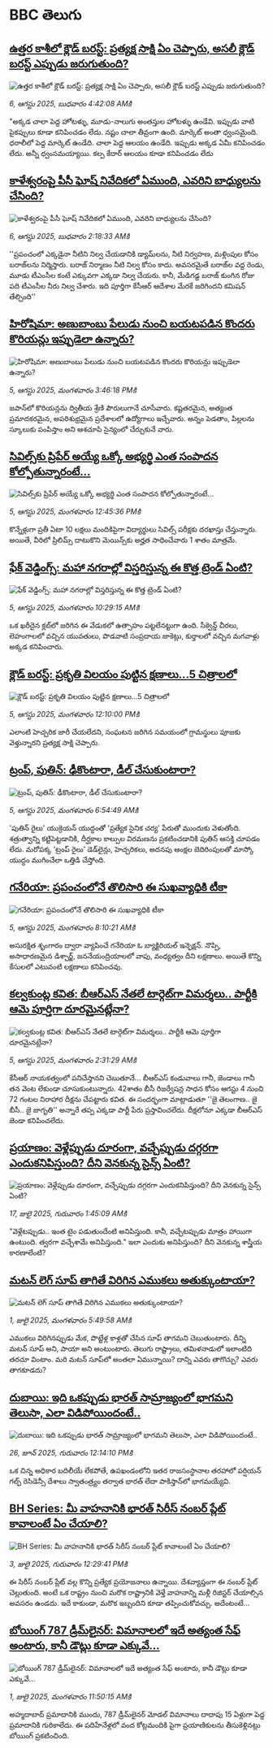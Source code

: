 # BBC తెలుగు## [ఉత్తర కాశీలో క్లౌడ్‌ బరస్ట్:  ప్రత్యక్ష సాక్షి ఏం చెప్పారు, అసలీ క్లౌడ్‌ బరస్ట్ ఎప్పుడు జరుగుతుంది? ](https://www.bbc.com/telugu/articles/cy8jq472ldzo?at_medium=RSS&at_campaign=rss?at_campaign=githubrss)![ఉత్తర కాశీలో క్లౌడ్‌ బరస్ట్:  ప్రత్యక్ష సాక్షి ఏం చెప్పారు, అసలీ క్లౌడ్‌ బరస్ట్ ఎప్పుడు జరుగుతుంది? ](https://ichef.bbci.co.uk/ace/ws/240/cpsprodpb/ba51/live/8612b3e0-7278-11f0-89ea-4d6f9851f623.jpg)_6, ఆగస్టు 2025, బుధవారం 4:42:08 AMకి_"అక్కడ చాలా పెద్ద హోటళ్ళు, మూడు-నాలుగు అంతస్తుల హోటళ్ళు ఉండేవి. ఇప్పుడు వాటి పైకప్పులు కూడా కనిపించడం లేదు. నష్టం చాలా తీవ్రంగా ఉంది. మార్కెట్ అంతా ధ్వంసమైంది. ధరాలీలో పెద్ద మార్కెట్ ఉండేది. చాలా పెద్ద ఆలయం ఉండేది. ఇప్పుడు అక్కడ ఏమీ కనిపించడం లేదు. అన్నీ ధ్వంసమయ్యాయి. కల్ప కేదార్ ఆలయం కూడా కనిపించడం లేదు## [కాళేశ్వరంపై పీసీ ఘోష్ నివేదికలో ఏముంది, ఎవరిని బాధ్యులను చేసింది? ](https://www.bbc.com/telugu/articles/cz60dp3yneno?at_medium=RSS&at_campaign=rss?at_campaign=githubrss)![కాళేశ్వరంపై పీసీ ఘోష్ నివేదికలో ఏముంది, ఎవరిని బాధ్యులను చేసింది? ](https://ichef.bbci.co.uk/ace/ws/240/cpsprodpb/5ee9/live/0a9ad590-7268-11f0-834a-f7e24f1d14ce.jpg)_6, ఆగస్టు 2025, బుధవారం 2:18:33 AMకి_''ప్రపంచంలో ఎక్కడైనా నీటిని నిల్వ చేయడానికి డ్యామ్‌లను,  నీటి నిర్వహణ, మళ్లింపుల కోసం బరాజ్‌లను నిర్మిస్తారు. బరాజ్‌ నిర్మాణం నీటి నిల్వ కోసం కాదు. అవసరమైతే బరాజ్‌ల వద్ద రెండు, మూడు టీఎంసీల కంటే ఎక్కువగా ఎక్కడా నిల్వ చేయరు. కానీ, మేడిగడ్డ బరాజ్ కుంగిన రోజు పది టీఎంసీల నీరు నిల్వ చేశారు. ఇది పూర్తిగా కేసీఆర్ ఆదేశాల మేరకే జరిగిందని కమిషన్ తేల్చింది''## [హిరోషిమా: అణుబాంబు పేలుడు నుంచి బయటపడిన కొందరు కొరియన్లు ఇప్పుడెలా ఉన్నారు?](https://www.bbc.com/telugu/articles/cdxygn58n48o?at_medium=RSS&at_campaign=rss?at_campaign=githubrss)![హిరోషిమా: అణుబాంబు పేలుడు నుంచి బయటపడిన కొందరు కొరియన్లు ఇప్పుడెలా ఉన్నారు?](https://ichef.bbci.co.uk/ace/ws/240/cpsprodpb/e911/live/88051e60-7212-11f0-b797-413d7f99a45c.jpg)_5, ఆగస్టు 2025, మంగళవారం 3:46:18 PMకి_జపాన్‌లో కొరియన్లను ద్వితీయ శ్రేణి పౌరులుగానే చూసేవారు. కష్టతరమైన, అత్యంత ప్రమాదకరమైన, అపరిశుభ్రమైన ప్రదేశాలలో ఉద్యోగాలు ఇచ్చేవారు. అన్నం పెడతాం, పిల్లలను స్కూలుకు పంపిస్తాం అని ఆశచూపి సైన్యంలో చేర్చుకునే వారు.## [సివిల్స్‌కు ప్రిపేర్ అయ్యే ఒక్కో అభ్యర్థి ఎంత సంపాదన కోల్పోతున్నారంటే...](https://www.bbc.com/telugu/articles/c2kz0dpwe1vo?at_medium=RSS&at_campaign=rss?at_campaign=githubrss)![సివిల్స్‌కు ప్రిపేర్ అయ్యే ఒక్కో అభ్యర్థి ఎంత సంపాదన కోల్పోతున్నారంటే...](https://ichef.bbci.co.uk/ace/ws/240/cpsprodpb/f9bb/live/f42f5cc0-71fb-11f0-88cf-791e5d4bcee3.jpg)_5, ఆగస్టు 2025, మంగళవారం 12:45:36 PMకి_కొన్నేళ్లుగా ప్రతీ ఏటా 10 లక్షలు మందికిపైగా విద్యార్థులు సివిల్స్ పరీక్షకు దరఖాస్తు చేస్తున్నారు. అయితే, వీరిలో ప్రిలిమ్స్ దాటుకొని మెయిన్స్‌కు అర్హత సాధించేవారు 1 శాతం మాత్రమే.## [ఫేక్ వెడ్డింగ్స్: మహా నగరాల్లో విస్తరిస్తున్న ఈ కొత్త ట్రెండ్ ఏంటి? ](https://www.bbc.com/telugu/articles/c30zmj6jz2do?at_medium=RSS&at_campaign=rss?at_campaign=githubrss)![ఫేక్ వెడ్డింగ్స్: మహా నగరాల్లో విస్తరిస్తున్న ఈ కొత్త ట్రెండ్ ఏంటి? ](https://ichef.bbci.co.uk/ace/ws/240/cpsprodpb/3a20/live/efcb4bf0-7122-11f0-89ea-4d6f9851f623.jpg)_5, ఆగస్టు 2025, మంగళవారం 10:29:15 AMకి_ఒక ఖరీదైన క్లబ్‌లో జరిగిన ఈ వేడుకలో ఉత్సాహం పట్టలేనట్టుగా ఉంది. సీక్వెన్డ్ చీరలు, లెహంగాలలో వచ్చిన యువతులు, పొడవాటి సంప్రదాయ జాకెట్లు, కుర్తాలలో వచ్చిన మగవాళ్లు అక్కడ కనిపించారు.## [ క్లౌడ్ బరస్ట్: ప్రకృతి విలయం పుట్టిన  క్షణాలు...5 చిత్రాలలో ](https://www.bbc.com/telugu/articles/c79l31eddzyo?at_medium=RSS&at_campaign=rss?at_campaign=githubrss)![ క్లౌడ్ బరస్ట్: ప్రకృతి విలయం పుట్టిన  క్షణాలు...5 చిత్రాలలో ](https://ichef.bbci.co.uk/ace/standard/240/cpsprodpb/157b/live/f8ee3270-71fd-11f0-8dbd-f3d32ebd3327.jpg)_5, ఆగస్టు 2025, మంగళవారం 12:10:00 PMకి_ఎలాంటి హెచ్చరిక జారీ చేయలేదని, సంఘటన జరిగిన సమయంలో గ్రామస్థులు పూజకు వెళ్తున్నారని ప్రత్యక్ష సాక్షి చెప్పారు.## [ట్రంప్, పుతిన్: ఢీకొంటారా, డీల్ చేసుకుంటారా? ](https://www.bbc.com/telugu/articles/c62652rdlgyo?at_medium=RSS&at_campaign=rss?at_campaign=githubrss)![ట్రంప్, పుతిన్: ఢీకొంటారా, డీల్ చేసుకుంటారా? ](https://ichef.bbci.co.uk/ace/ws/240/cpsprodpb/ec5d/live/86087cf0-71c3-11f0-b5ea-af0b36d22169.jpg)_5, ఆగస్టు 2025, మంగళవారం 6:54:49 AMకి_'పుతిన్ రైలు' యుక్రెయన్‌ యుద్ధంతో 'ప్రత్యేక సైనిక చర్య' పేరుతో ముందుకు వెళుతోంది. శత్రుత్వాన్ని కట్టిపెట్టడానికి, దీర్ఘకాల కాల్పుల విరమణను ప్రకటించడానికి పుతిన్ ఆసక్తి చూపడం లేదు.
మరోపక్క 'ట్రంప్‌ రైలు' డెడ్‌లైన్లు, హెచ్చరికలు, అదనపు ఆంక్షల బెదిరింపులతో మాస్కో యుద్ధం ముగించేలా ఒత్తిడి చేస్తోంది.## [గనేరియా: ప్రపంచంలోనే తొలిసారి ఈ సుఖవ్యాధికి టీకా](https://www.bbc.com/telugu/articles/czr6vgd41rko?at_medium=RSS&at_campaign=rss?at_campaign=githubrss)![గనేరియా: ప్రపంచంలోనే తొలిసారి ఈ సుఖవ్యాధికి టీకా](https://ichef.bbci.co.uk/ace/ws/240/cpsprodpb/242b/live/611d57c0-71ce-11f0-bb15-e58cf64b3661.jpg)_5, ఆగస్టు 2025, మంగళవారం 8:10:21 AMకి_అసురక్షిత శృంగారం ద్వారా వ్యాపించే గనేరియా ఓ బ్యాక్టిరియల్ ఇన్ఫెక్షన్. నొప్పి, అసాధారణమైన డిశ్చార్జ్, జననేయంద్రియాలలో వాపు, వంధ్యత్వం దీని లక్షణాలు. అయితే కొన్ని కేసులలో ఎటువంటి లక్షణాలు కనిపించవు.## [కల్వకుంట్ల కవిత: బీఆర్ఎస్ నేతలే టార్గెట్‌గా విమర్శలు.. పార్టీకి ఆమె పూర్తిగా దూరమైనట్లేనా?](https://www.bbc.com/telugu/articles/cx298jj255qo?at_medium=RSS&at_campaign=rss?at_campaign=githubrss)![కల్వకుంట్ల కవిత: బీఆర్ఎస్ నేతలే టార్గెట్‌గా విమర్శలు.. పార్టీకి ఆమె పూర్తిగా దూరమైనట్లేనా?](https://ichef.bbci.co.uk/ace/ws/240/cpsprodpb/3f0f/live/5d39d240-719d-11f0-9be6-e7a83dffe203.jpg)_5, ఆగస్టు 2025, మంగళవారం 2:31:29 AMకి_కేసీఆర్ నాయకత్వంలో పనిచేస్తానని చెబుతూనే... బీఆర్ఎస్ కండువాలు గానీ, జెండాలు గానీ తన వెంట లేకుండా చూసుకుంటున్నారు. 42శాతం బీసీ రిజర్వేషన్ల సాధన కోసం ఆగస్టు 4 నుంచి 72 గంటల నిరాహార దీక్షను చేపట్టారు కవిత. ఈ సందర్భంగా మాట్లాడుతూ ''జై తెలంగాణ.. జై బీసీ.. జై జాగృతి'' అన్నారే తప్ప ఎక్కడా పార్టీ పేరు ప్రస్తావించలేదు. దీక్షలోనూ ఎక్కడా బీఆర్ఎస్ జెండా కనిపించలేదు.## [ప్రయాణం: వెళ్లేప్పుడు దూరంగా, వచ్చేప్పుడు దగ్గరగా ఎందుకనిపిస్తుంది? దీని వెనకున్న సైన్స్ ఏంటి?](https://www.bbc.com/telugu/articles/c0l4y727n1jo?at_medium=RSS&at_campaign=rss?at_campaign=githubrss)![ప్రయాణం: వెళ్లేప్పుడు దూరంగా, వచ్చేప్పుడు దగ్గరగా ఎందుకనిపిస్తుంది? దీని వెనకున్న సైన్స్ ఏంటి?](https://ichef.bbci.co.uk/ace/ws/240/cpsprodpb/054c/live/6957c010-62b0-11f0-8e78-11023c48a856.png)_17, జులై 2025, గురువారం 1:45:09 AMకి_"వెళ్లేటప్పుడు.. ఇంత టైం పడుతుందేంటి అనిపిస్తుంది. కానీ, వచ్చేటప్పుడు మాత్రం హాయిగా ఉంటుంది. త్వరగా వచ్చేశామే అనిపిస్తుంది." ఇలా ఎందుకు అనిపిస్తుంది? దీని వెనకున్న శాస్త్రీయ కారణాలేంటి?## [మటన్ లెగ్ సూప్ తాగితే విరిగిన ఎముకలు అతుక్కుంటాయా?](https://www.bbc.com/telugu/articles/c0l4g92j8kzo?at_medium=RSS&at_campaign=rss?at_campaign=githubrss)![మటన్ లెగ్ సూప్ తాగితే విరిగిన ఎముకలు అతుక్కుంటాయా?](https://ichef.bbci.co.uk/ace/ws/240/cpsprodpb/b31e/live/cce532c0-6d41-11f0-9462-bb509dc78127.jpg)_1, జులై 2025, మంగళవారం 5:49:58 AMకి_ఎముకలు విరిగినప్పుడు మేక, పొట్టేళ్ల కాళ్లతో చేసిన సూప్ తాగమని చెబుతుంటారు. దీన్ని మటన్ సూప్ అని, పాయా అని అంటుంటారు. తెలుగు రాష్ట్రాలు, తమిళనాడులో ఇలాంటిది తరచూ వింటాం. మరి మటన్ సూప్‌లో అంతలా ఏమున్నాయి? దాన్ని ఎవరు తాగొచ్చు? ఎవరు తాగకూడదు?## [దుబాయి: ఇది ఒకప్పుడు భారత్ సామ్రాజ్యంలో భాగమని తెలుసా, ఎలా విడిపోయిందంటే..](https://www.bbc.com/telugu/articles/ce83x3rekyyo?at_medium=RSS&at_campaign=rss?at_campaign=githubrss)![దుబాయి: ఇది ఒకప్పుడు భారత్ సామ్రాజ్యంలో భాగమని తెలుసా, ఎలా విడిపోయిందంటే..](https://ichef.bbci.co.uk/ace/ws/240/cpsprodpb/89c1/live/fbe80b80-5282-11f0-809e-059b7ea85131.jpg)_26, జూన్ 2025, గురువారం 12:14:10 PMకి_ఒక చిన్న అధికార బదిలీయే లేకపోతే, ఉపఖండంలోని ఇతర రాజసంస్థానాల తరహాలో  పర్షియన్ గల్ఫ్ రెసిడెన్సీ దేశాలు స్వాతంత్ర్యం తర్వాత భారత్ లేదా పాకిస్తాన్‌లో భాగమయ్యేవి.## [BH Series: మీ వాహనానికి భారత్ సిరీస్ నంబర్ ప్లేట్ కావాలంటే ఏం చేయాలి?](https://www.bbc.com/telugu/articles/c9dg040gzv6o?at_medium=RSS&at_campaign=rss?at_campaign=githubrss)![BH Series: మీ వాహనానికి భారత్ సిరీస్ నంబర్ ప్లేట్ కావాలంటే ఏం చేయాలి?](https://ichef.bbci.co.uk/ace/ws/240/cpsprodpb/c5c0/live/7facfba0-5801-11f0-b5c5-012c5796682d.jpg)_3, జులై 2025, గురువారం 12:29:41 PMకి_ఈ సిరీస్ నంబర్ ప్లేట్ వల్ల కొన్ని ప్రత్యేక ప్రయోజనాలు ఉన్నాయి. దేశవ్యాప్తంగా ఈ నంబర్ ప్లేట్ చెల్లుతుంది. అంటే ఒక రాష్ట్రం నుంచి మరొక రాష్ట్రానికి వెళ్తే వాహనాన్ని మళ్లీ రిజిస్టర్ చేయాల్సిన అవసరం ఉండదు. ఇదే కాకుండా, మరొక ఇబ్బందిని కూడా తప్పించుకోవచ్చు. అదేంటంటే...## [బోయింగ్ 787 డ్రీమ్‌లైనర్: విమానాలలో ఇదే అత్యంత సేఫ్ అంటారు, కానీ డౌట్లు కూడా ఎక్కువే...](https://www.bbc.com/telugu/articles/c8d664g0dz9o?at_medium=RSS&at_campaign=rss?at_campaign=githubrss)![బోయింగ్ 787 డ్రీమ్‌లైనర్: విమానాలలో ఇదే అత్యంత సేఫ్ అంటారు, కానీ డౌట్లు కూడా ఎక్కువే...](https://ichef.bbci.co.uk/ace/ws/240/cpsprodpb/aebe/live/0ad87b80-5674-11f0-95fc-edf89039c20a.jpg)_1, జులై 2025, మంగళవారం 11:50:15 AMకి_అహ్మదాబాద్ ప్రమాదానికి ముందు, 787 డ్రీమ్‌లైనర్ మోడల్ విమానాలు దాదాపు 15 ఏళ్లుగా పెద్ద ప్రమాదానికి గురికాలేదు. ఈ పదిహేనేళ్లలో వంద కోట్లమందికి  పైగా ప్రయాణికులను తీసుకెళ్లినట్లు బోయింగ్ ప్రకటించింది.